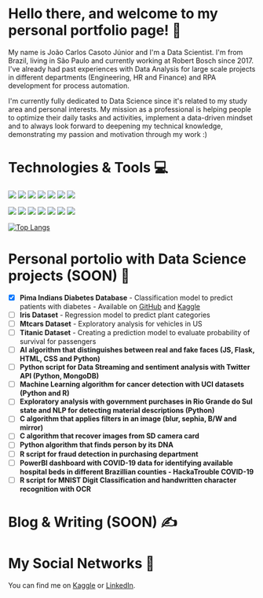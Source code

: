 # Hello there, and welcome to my personal portfolio page! :wave:
My name is João Carlos Casoto Júnior and I'm a Data Scientist. I'm from Brazil, living in São Paulo and currently working at Robert Bosch since 2017. I've already had past experiences with Data Analysis for large scale projects in different departments (Engineering, HR and Finance) and RPA development for process automation. 

I'm currently fully dedicated to Data Science since it's related to my study area and personal interests. My mission as a professional is helping people to optimize their daily tasks and activities, implement a data-driven mindset and to always look forward to deepening my technical knowledge, demonstrating my passion and motivation through my work :)

# Technologies & Tools :computer:

![](https://img.shields.io/badge/Tools-PowerBI-informational?style=flat&logo=powerbi&logoColor=white&color=red)
![](https://img.shields.io/badge/Tools-Tableau-informational?style=flat&logo=tableau&logoColor=white&color=red)
![](https://img.shields.io/badge/Tools-AzureML-informational?style=flat&logo=microsoftazure&logoColor=white&color=ff69b4)
![](https://img.shields.io/badge/Tools-HTML-informational?style=flat&logo=html5&logoColor=white&color=ff69b4)
![](https://img.shields.io/badge/Tools-SQLServer-informational?style=flat&logo=microsoftsqlserver&logoColor=white&color=brightgreen)
![](https://img.shields.io/badge/Tools-SQLite-informational?style=flat&logo=sqlite&logoColor=white&color=brightgreen)
![](https://img.shields.io/badge/Tools-PostgreSQL-informational?style=flat&logo=postgresql&logoColor=white&color=brightgreen)

![](https://img.shields.io/badge/OS-Linux-informational?style=flat&logo=linux&logoColor=white&color=orange)
![](https://img.shields.io/badge/Code-Python-informational?style=flat&logo=python&logoColor=white&color=blueviolet)
![](https://img.shields.io/badge/Code-R-informational?style=flat&logo=r&logoColor=white&color=blueviolet)
![](https://img.shields.io/badge/Code-C-informational?style=flat&logo=c&logoColor=white&color=blueviolet)
![](https://img.shields.io/badge/Code-Scala-informational?style=flat&logo=Scala&logoColor=white&color=blueviolet)
![](https://img.shields.io/badge/Code-Spark-informational?style=flat&logo=apachespark&logoColor=white&color=blueviolet)
![](https://img.shields.io/badge/Code-Spark-informational?style=flat&logo=apachespark&logoColor=white&color=blueviolet)

[![Top Langs](https://github-readme-stats.vercel.app/api/top-langs/?username=jrcasoto&layout=compact&theme=slateorange&hide=Makefile)](https://github.com/anuraghazra/github-readme-stats)

# Personal portolio with Data Science projects (SOON) :orange_book:
- [x] **Pima Indians Diabetes Database** - Classification model to predict patients with diabetes - Available on [GitHub](https://github.com/jrcasoto/portfolio/tree/main/Machine%20Learning%20Repository/Kaggle/Pima%20Indians%20Diabetes%20Database) and [Kaggle](https://www.kaggle.com/jucasoto/pima-indians-diabetes-database)
- [ ] **Iris Dataset** - Regression model to predict plant categories
- [ ] **Mtcars Dataset** - Exploratory analysis for vehicles in US
- [ ] **Titanic Dataset** - Creating a prediction model to evaluate probability of survival for passengers
- [ ] **AI algorithm that distinguishes between real and fake faces (JS, Flask, HTML, CSS and Python)**
- [ ] **Python script for Data Streaming and sentiment analysis with Twitter API (Python, MongoDB)**
- [ ] **Machine Learning algorithm for cancer detection with UCI datasets (Python and R)**
- [ ] **Exploratory analysis with government purchases in Rio Grande do Sul state and NLP for detecting material descriptions (Python)**
- [ ] **C algorithm that applies filters in an image (blur, sephia, B/W and mirror)**
- [ ] **C algorithm that recover images from SD camera card**
- [ ] **Python algorithm that finds person by its DNA**
- [ ] **R script for fraud detection in purchasing department**
- [ ] **PowerBI dashboard with COVID-19 data for identifying available hospital beds in different Brazillian counties - HackaTrouble COVID-19**
- [ ] **R script for MNIST Digit Classification and handwritten character recognition with OCR**

# Blog & Writing (SOON) :writing_hand:

# My Social Networks :link:

You can find me on [Kaggle][1] or [LinkedIn][2].

[1.1]: https://github.com/jrcasoto/portfolio/blob/main/assets/kaggle.png (Kaggle icon without padding)
[2.2]: https://github.com/MartinHeinz/MartinHeinz/blob/master/linkedin-3-16.png (LinkedIn icon without padding)

[1]: https://www.kaggle.com/jucasoto
[2]: https://www.linkedin.com/in/joao-carlos-casoto-junior/
